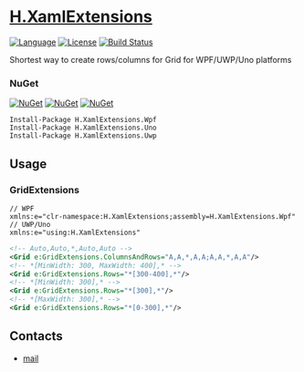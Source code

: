 # [H.XamlExtensions](https://github.com/HavenDV/H.XamlExtensions/) 

[![Language](https://img.shields.io/badge/language-C%23-blue.svg?style=flat-square)](https://github.com/HavenDV/H.XamlExtensions/search?l=C%23&o=desc&s=&type=Code) 
[![License](https://img.shields.io/github/license/HavenDV/H.XamlExtensions.svg?label=License&maxAge=86400)](LICENSE.md) 
[![Build Status](https://github.com/HavenDV/H.XamlExtensions/actions/workflows/dotnet.yml/badge.svg)](https://github.com/HavenDV/H.XamlExtensions/actions/workflows/dotnet.yml)

Shortest way to create rows/columns for Grid for WPF/UWP/Uno platforms

### NuGet

[![NuGet](https://img.shields.io/nuget/dt/H.XamlExtensions.Wpf.svg?style=flat-square&label=H.XamlExtensions.Wpf)](https://www.nuget.org/packages/H.XamlExtensions.Wpf/)
[![NuGet](https://img.shields.io/nuget/dt/H.XamlExtensions.Uno.svg?style=flat-square&label=H.XamlExtensions.Uno)](https://www.nuget.org/packages/H.XamlExtensions.Uno/)
[![NuGet](https://img.shields.io/nuget/dt/H.XamlExtensions.Uwp.svg?style=flat-square&label=H.XamlExtensions.Uwp)](https://www.nuget.org/packages/H.XamlExtensions.Uwp/)

```
Install-Package H.XamlExtensions.Wpf
Install-Package H.XamlExtensions.Uno
Install-Package H.XamlExtensions.Uwp
```

## Usage

### GridExtensions
```
// WPF
xmlns:e="clr-namespace:H.XamlExtensions;assembly=H.XamlExtensions.Wpf" 
// UWP/Uno
xmlns:e="using:H.XamlExtensions"
```
```xml
<!-- Auto,Auto,*,Auto,Auto -->
<Grid e:GridExtensions.ColumnsAndRows="A,A,*,A,A;A,A,*,A,A"/>
<!-- *[MinWidth: 300, MaxWidth: 400],* -->
<Grid e:GridExtensions.Rows="*[300-400],*"/>
<!-- *[MinWidth: 300],* -->
<Grid e:GridExtensions.Rows="*[300],*"/>
<!-- *[MaxWidth: 300],* -->
<Grid e:GridExtensions.Rows="*[0-300],*"/>
```

## Contacts
* [mail](mailto:havendv@gmail.com)